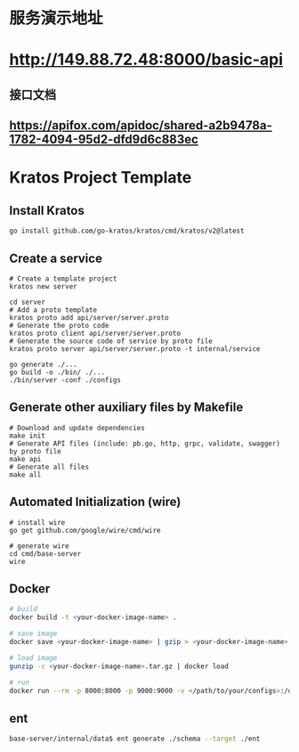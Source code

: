 # 服务演示地址  
# http://149.88.72.48:8000/basic-api

## 接口文档 
## https://apifox.com/apidoc/shared-a2b9478a-1782-4094-95d2-dfd9d6c883ec


# Kratos Project Template

## Install Kratos
```
go install github.com/go-kratos/kratos/cmd/kratos/v2@latest
```
## Create a service
```
# Create a template project
kratos new server

cd server
# Add a proto template
kratos proto add api/server/server.proto
# Generate the proto code
kratos proto client api/server/server.proto
# Generate the source code of service by proto file
kratos proto server api/server/server.proto -t internal/service

go generate ./...
go build -o ./bin/ ./...
./bin/server -conf ./configs
```
## Generate other auxiliary files by Makefile
```
# Download and update dependencies
make init
# Generate API files (include: pb.go, http, grpc, validate, swagger) by proto file
make api
# Generate all files
make all
```
## Automated Initialization (wire)
```
# install wire
go get github.com/google/wire/cmd/wire

# generate wire
cd cmd/base-server
wire
```

## Docker
```bash
# build
docker build -t <your-docker-image-name> .

# save image
docker save <your-docker-image-name> | gzip > <your-docker-image-name>.tar.gz

# load image
gunzip -c <your-docker-image-name>.tar.gz | docker load

# run
docker run --rm -p 8000:8000 -p 9000:9000 -v </path/to/your/configs>:/data/conf <your-docker-image-name>
```

## ent
```bash
base-server/internal/data$ ent generate ./schema --target ./ent
```